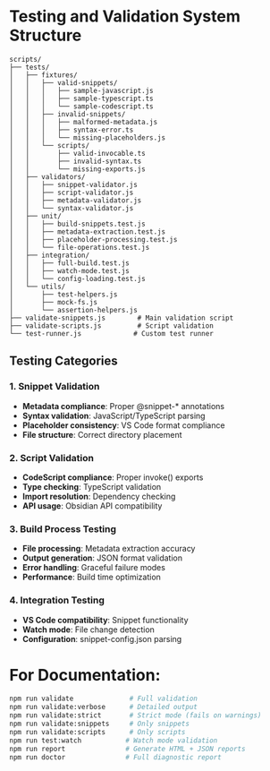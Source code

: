 # Testing and Validation System Structure

```
scripts/
├── tests/
│   ├── fixtures/
│   │   ├── valid-snippets/
│   │   │   ├── sample-javascript.js
│   │   │   ├── sample-typescript.ts
│   │   │   └── sample-codescript.ts
│   │   ├── invalid-snippets/
│   │   │   ├── malformed-metadata.js
│   │   │   ├── syntax-error.ts
│   │   │   └── missing-placeholders.js
│   │   └── scripts/
│   │       ├── valid-invocable.ts
│   │       ├── invalid-syntax.ts
│   │       └── missing-exports.js
│   ├── validators/
│   │   ├── snippet-validator.js
│   │   ├── script-validator.js
│   │   ├── metadata-validator.js
│   │   └── syntax-validator.js
│   ├── unit/
│   │   ├── build-snippets.test.js
│   │   ├── metadata-extraction.test.js
│   │   ├── placeholder-processing.test.js
│   │   └── file-operations.test.js
│   ├── integration/
│   │   ├── full-build.test.js
│   │   ├── watch-mode.test.js
│   │   └── config-loading.test.js
│   └── utils/
│       ├── test-helpers.js
│       ├── mock-fs.js
│       └── assertion-helpers.js
├── validate-snippets.js        # Main validation script
├── validate-scripts.js         # Script validation
└── test-runner.js             # Custom test runner
```

## Testing Categories

### 1. Snippet Validation
- **Metadata compliance**: Proper @snippet-* annotations
- **Syntax validation**: JavaScript/TypeScript parsing
- **Placeholder consistency**: VS Code format compliance
- **File structure**: Correct directory placement

### 2. Script Validation  
- **CodeScript compliance**: Proper invoke() exports
- **Type checking**: TypeScript validation
- **Import resolution**: Dependency checking
- **API usage**: Obsidian API compatibility

### 3. Build Process Testing
- **File processing**: Metadata extraction accuracy
- **Output generation**: JSON format validation
- **Error handling**: Graceful failure modes
- **Performance**: Build time optimization

### 4. Integration Testing
- **VS Code compatibility**: Snippet functionality
- **Watch mode**: File change detection
- **Configuration**: snippet-config.json parsing

# For Documentation:

```bash
npm run validate              # Full validation
npm run validate:verbose      # Detailed output  
npm run validate:strict       # Strict mode (fails on warnings)
npm run validate:snippets     # Only snippets
npm run validate:scripts      # Only scripts
npm run test:watch           # Watch mode validation
npm run report               # Generate HTML + JSON reports
npm run doctor               # Full diagnostic report
```

